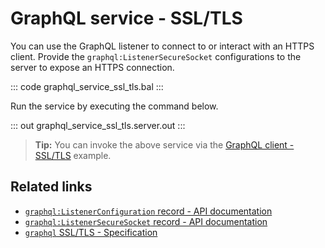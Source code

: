 # GraphQL service - SSL/TLS

You can use the GraphQL listener to connect to or interact with an HTTPS client. Provide the `graphql:ListenerSecureSocket` configurations to the server to expose an HTTPS connection.

::: code graphql_service_ssl_tls.bal :::

Run the service by executing the command below.

::: out graphql_service_ssl_tls.server.out :::

>**Tip:** You can invoke the above service via the [GraphQL client - SSL/TLS](/learn/by-example/graphql-client-security-ssl-tls/) example.

## Related links
- [`graphql:ListenerConfiguration` record - API documentation](https://lib.ballerina.io/ballerina/graphql/latest/records/ListenerConfiguration)
- [`graphql:ListenerSecureSocket` record - API documentation](https://lib.ballerina.io/ballerina/graphql/latest/records/ListenerSecureSocket)
- [`graphql` SSL/TLS - Specification](/spec/graphql/#1121-ssltls)
